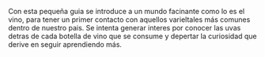 Con esta pequeña guia se introduce a un mundo facinante como lo es el vino, para tener un primer contacto con aquellos varieltales más comunes dentro de nuestro pais.
Se intenta generar interes por conocer las uvas detras de cada botella de vino que se consume y depertar la curiosidad que derive en seguir aprendiendo más.
